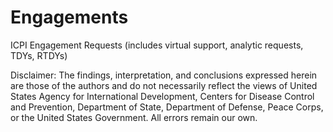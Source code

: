 # Engagements
ICPI Engagement Requests (includes virtual support, analytic requests, TDYs, RTDYs)

Disclaimer: The findings, interpretation, and conclusions expressed herein are those of the authors and do not necessarily reflect the views of United States Agency for International Development, Centers for Disease Control and Prevention, Department of State, Department of Defense, Peace Corps, or the United States Government. All errors remain our own.

